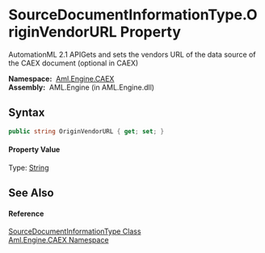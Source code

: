 SourceDocumentInformationType.OriginVendorURL Property
======================================================
AutomationML 2.1 APIGets and sets the vendors URL of the data source of the CAEX document (optional in CAEX)

  **Namespace:**  [Aml.Engine.CAEX][1]  
  **Assembly:**  AML.Engine (in AML.Engine.dll)

Syntax
------

```csharp
public string OriginVendorURL { get; set; }
```

#### Property Value
Type: [String][2]

See Also
--------

#### Reference
[SourceDocumentInformationType Class][3]  
[Aml.Engine.CAEX Namespace][1]  

[1]: ../README.md
[2]: https://docs.microsoft.com/dotnet/api/system.string
[3]: README.md
[4]: https://www.automationml.org
[5]: ../../icons/logoShade.png